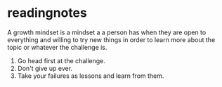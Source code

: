 # readingnotes
A growth mindset is a mindset a a person has when they are open to everything and willing to try new things in order to learn more about the topic or whatever the challenge is.
1. Go head first at the challenge.
2. Don't give up ever.
3. Take your failures as lessons and learn from them.
